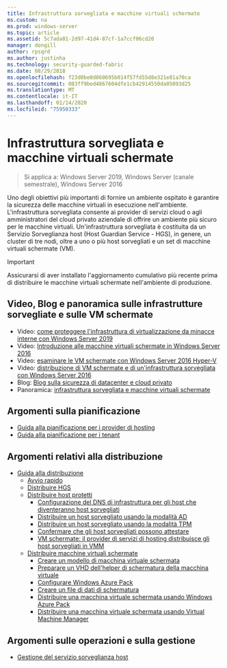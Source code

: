 ```yaml
---
title: Infrastruttura sorvegliata e macchine virtuali schermate
ms.custom: na
ms.prod: windows-server
ms.topic: article
ms.assetid: 5c7ada81-2d97-41d4-87cf-1a7ccf06cd20
manager: dongill
author: rpsqrd
ms.author: justinha
ms.technology: security-guarded-fabric
ms.date: 08/29/2018
ms.openlocfilehash: f23d0be0d860695b014f57fd55d8e321e81a70ca
ms.sourcegitcommit: 083ff9bed4867604dfe1cb42914550da05093d25
ms.translationtype: MT
ms.contentlocale: it-IT
ms.lasthandoff: 01/14/2020
ms.locfileid: "75950333"
---
```

# <a name="guarded-fabric-and-shielded-vms"></a>Infrastruttura sorvegliata e macchine virtuali schermate

>Si applica a: Windows Server 2019, Windows Server (canale semestrale), Windows Server 2016

Uno degli obiettivi più importanti di fornire un ambiente ospitato è garantire la sicurezza delle macchine virtuali in esecuzione nell'ambiente. L'infrastruttura sorvegliata consente ai provider di servizi cloud o agli amministratori del cloud privato aziendale di offrire un ambiente più sicuro per le macchine virtuali. Un'infrastruttura sorvegliata è costituita da un Servizio Sorveglianza host (Host Guardian Service - HGS), in genere, un cluster di tre nodi, oltre a uno o più host sorvegliati e un set di macchine virtuali schermate (VM).

> [!IMPORTANT]
> Assicurarsi di aver installato l'aggiornamento cumulativo più recente prima di distribuire le macchine virtuali schermate nell'ambiente di produzione.

## <a name="videos-blog-and-overview-topic-about-guarded-fabrics-and-shielded-vms"></a>Video, Blog e panoramica sulle infrastrutture sorvegliate e sulle VM schermate

- Video: [come proteggere l'infrastruttura di virtualizzazione da minacce interne con Windows Server 2019](https://myignite.techcommunity.microsoft.com/sessions/64690)
- Video: [Introduzione alle macchine virtuali schermate in Windows Server 2016](https://channel9.msdn.com/Shows/Mechanics/Introduction-to-Shielded-Virtual-Machines-in-Windows-Server-2016)
- Video: [esaminare le VM schermate con Windows Server 2016 Hyper-V](https://channel9.msdn.com/events/Ignite/2016/BRK3124)
- Video: [distribuzione di VM schermate e di un'infrastruttura sorvegliata con Windows Server 2016](https://mva.microsoft.com/training-courses/deploying-shielded-vms-and-a-guarded-fabric-with-windows-server-2016-17131?l=WFLef7vUD_4604300474)
- Blog: [Blog sulla sicurezza di datacenter e cloud privato](https://blogs.technet.microsoft.com/datacentersecurity/)
- Panoramica: [infrastruttura sorvegliata e macchine virtuali schermate](Guarded-Fabric-and-Shielded-VMs.md)

## <a name="planning-topics"></a>Argomenti sulla pianificazione

- [Guida alla pianificazione per i provider di hosting](guarded-fabric-planning-for-hosters.md)
- [Guida alla pianificazione per i tenant](guarded-fabric-shielded-vm-planning-for-tenants.md)

## <a name="deployment-topics"></a>Argomenti relativi alla distribuzione

- [Guida alla distribuzione](guarded-fabric-deploying-hgs-overview.md)
    - [Avvio rapido](guarded-fabric-deployment-overview.md)
    - [Distribuire HGS](guarded-fabric-setting-up-the-host-guardian-service-hgs.md)
    - [Distribuire host protetti](guarded-fabric-configure-hgs-with-authorized-hyper-v-hosts.md)
        - [Configurazione del DNS di infrastruttura per gli host che diventeranno host sorvegliati](guarded-fabric-configuring-fabric-dns.md)
        - [Distribuire un host sorvegliato usando la modalità AD](guarded-fabric-admin-trusted-attestation-creating-a-security-group.md)
        - [Distribuire un host sorvegliato usando la modalità TPM](guarded-fabric-tpm-trusted-attestation-capturing-hardware.md)
        - [Confermare che gli host sorvegliati possono attestare](guarded-fabric-confirm-hosts-can-attest-successfully.md)
        - [VM schermate: il provider di servizi di hosting distribuisce gli host sorvegliati in VMM](https://technet.microsoft.com/system-center-docs/vmm/scenario/guarded-hosts)
    - [Distribuire macchine virtuali schermate](guarded-fabric-configuration-scenarios-for-shielded-vms-overview.md)
        - [Creare un modello di macchina virtuale schermata](guarded-fabric-create-a-shielded-vm-template.md)
        - [Preparare un VHD dell'helper di schermatura della macchina virtuale](guarded-fabric-vm-shielding-helper-vhd.md)
        - [Configurare Windows Azure Pack](guarded-fabric-hoster-sets-up-windows-azure-pack.md)
        - [Creare un file di dati di schermatura](guarded-fabric-tenant-creates-shielding-data.md)
        - [Distribuire una macchina virtuale schermata usando Windows Azure Pack](guarded-fabric-shielded-vm-windows-azure-pack.md)
        - [Distribuire una macchina virtuale schermata usando Virtual Machine Manager](guarded-fabric-tenant-deploys-shielded-vm-using-vmm.md)

## <a name="operations-and-management-topic"></a>Argomenti sulle operazioni e sulla gestione

- [Gestione del servizio sorveglianza host](guarded-fabric-manage-hgs.md)
